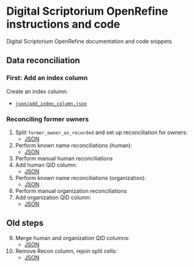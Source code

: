 # Digital Scriptorium OpenRefine instructions and code

Digital Scriptorium OpenRefine documentation and code snippets

## Data reconciliation

### First: Add an index column

Create an index column:

- [`json/add_index_column.json`][add_index_column]

[add_index_column]:   json/add_index_column.json    "Add index column"

### Reconciling former owners

1. Split `former_owner_as_recorded` and set up reconciliation for owners:
    - [JSON][split_owner]
2. Perform known name reconciliations (human):
    - [JSON][known_names]
3. Perform manual human reconciliations
4. Add human QID column:
    - [JSON][add_human_qids]
5. Perform known name reconciliations (organization):
    - [JSON][known_names_orgn]
6. Perform manual organization reconciliations
7. Add organization QID column:
    - [JSON][orgn_qids_merge_cleanup]


## Old steps

9. Merge human and organization QID columns:
    - [JSON][merge_qid_cols]
10. Remove Recon column, rejoin split cells:
    - [JSON][cleanup_owner]


[split_owner]:              json/former_owner/010-split_add_recon_column.json           "Split owner and reconcile"
[known_names]:              json/former_owner/020-recon-known_names_human.json          "Known human name reconciliations"
[add_human_qids]:           json/former_owner/040-human-qid-then-orgn-recon.json        "Add human QID column for reconciliations"
[known_names_orgn]:         json/former_owner/050-recon-known_names_organization.json   "Known organization name reconciliations"
[orgn_qids_merge_cleanup]:  json/former_owner/070-add-org-qids-cleanup-rejoin.json      "Add organization QID column for reconciliations"


[orgn_recon]:               json/recon-organization_recon.json                          "Start recon for type org"
[merge_qid_cols]:           json/recon-merge_human_orgn_qid_columns.json            "Merge human, orgn QID columns"
[cleanup_owner]:            json/former_owner-cleanup_rejoin_owners_and_qids.json   "Cleanup and rejoin owners and QIDs"
